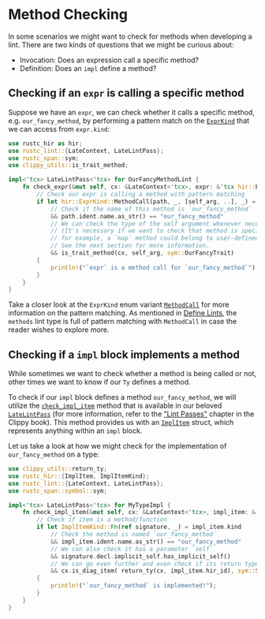 # Method Checking

In some scenarios we might want to check for methods when developing
a lint. There are two kinds of questions that we might be curious about:

-   Invocation: Does an expression call a specific method?
-   Definition: Does an `impl` define a method?

## Checking if an `expr` is calling a specific method

Suppose we have an `expr`, we can check whether it calls a specific
method, e.g. `our_fancy_method`, by performing a pattern match on
the [`ExprKind`] that we can access from `expr.kind`:

```rust
use rustc_hir as hir;
use rustc_lint::{LateContext, LateLintPass};
use rustc_span::sym;
use clippy_utils::is_trait_method;

impl<'tcx> LateLintPass<'tcx> for OurFancyMethodLint {
    fn check_expr(&mut self, cx: &LateContext<'tcx>, expr: &'tcx hir::Expr<'_>) {
        // Check our expr is calling a method with pattern matching
        if let hir::ExprKind::MethodCall(path, _, [self_arg, ..], _) = &expr.kind
            // Check if the name of this method is `our_fancy_method`
            && path.ident.name.as_str() == "our_fancy_method"
            // We can check the type of the self argument whenever necessary.
            // (It's necessary if we want to check that method is specifically belonging to a specific trait,
            // for example, a `map` method could belong to user-defined trait instead of to `Iterator`)
            // See the next section for more information.
            && is_trait_method(cx, self_arg, sym::OurFancyTrait)
        {
            println!("`expr` is a method call for `our_fancy_method`");
        }
    }
}
```

Take a closer look at the `ExprKind` enum variant [`MethodCall`] for more
information on the pattern matching. As mentioned in [Define
Lints](defining_lints.md#lint-types), the `methods` lint type is full of pattern
matching with `MethodCall` in case the reader wishes to explore more.

## Checking if a `impl` block implements a method

While sometimes we want to check whether a method is being called or not, other
times we want to know if our `Ty` defines a method.

To check if our `impl` block defines a method `our_fancy_method`, we will
utilize the [`check_impl_item`] method that is available in our beloved
[`LateLintPass`] (for more information, refer to the ["Lint
Passes"](lint_passes.md) chapter in the Clippy book). This method provides us
with an [`ImplItem`] struct, which represents anything within an `impl` block.

Let us take a look at how we might check for the implementation of
`our_fancy_method` on a type:

```rust
use clippy_utils::return_ty;
use rustc_hir::{ImplItem, ImplItemKind};
use rustc_lint::{LateContext, LateLintPass};
use rustc_span::symbol::sym;

impl<'tcx> LateLintPass<'tcx> for MyTypeImpl {
    fn check_impl_item(&mut self, cx: &LateContext<'tcx>, impl_item: &'tcx ImplItem<'_>) {
        // Check if item is a method/function
        if let ImplItemKind::Fn(ref signature, _) = impl_item.kind
            // Check the method is named `our_fancy_method`
            && impl_item.ident.name.as_str() == "our_fancy_method"
            // We can also check it has a parameter `self`
            && signature.decl.implicit_self.has_implicit_self()
            // We can go even further and even check if its return type is `String`
            && cx.is_diag_item( return_ty(cx, impl_item.hir_id), sym::String)
        {
            println!("`our_fancy_method` is implemented!");
        }
    }
}
```

[`check_impl_item`]: https://doc.rust-lang.org/stable/nightly-rustc/rustc_lint/trait.LateLintPass.html#method.check_impl_item
[`ExprKind`]: https://doc.rust-lang.org/beta/nightly-rustc/rustc_hir/hir/enum.ExprKind.html
[`ImplItem`]: https://doc.rust-lang.org/stable/nightly-rustc/rustc_hir/hir/struct.ImplItem.html
[`LateLintPass`]: https://doc.rust-lang.org/stable/nightly-rustc/rustc_lint/trait.LateLintPass.html
[`MethodCall`]: https://doc.rust-lang.org/beta/nightly-rustc/rustc_hir/hir/enum.ExprKind.html#variant.MethodCall
